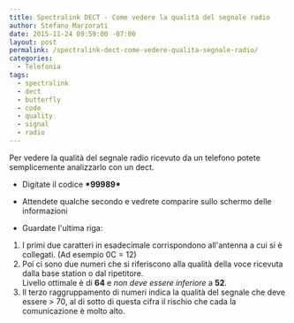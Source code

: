 ```yaml
---
title: Spectralink DECT - Come vedere la qualità del segnale radio
author: Stefano Marzorati
date: 2015-11-24 09:59:00 -07:00
layout: post
permalink: /spectralink-dect-come-vedere-qualita-segnale-radio/
categories:
  - Telefonia
tags:
  - spectralink
  - dect
  - butterfly
  - code
  - quality
  - signal
  - radio
---
```

Per vedere la qualità del segnale radio ricevuto da un telefono potete semplicemente analizzarlo con un dect.   
 - Digitate il codice <b>&#42;99989&#42;</b>
 - Attendete qualche secondo e vedrete comparire sullo schermo delle informazioni   
 
 - Guardate l'ultima riga: 
  1. I primi due caratteri in esadecimale corrispondono all'antenna a cui si è collegati. (Ad esempio 0C = 12)   
  2. Poi ci sono due numeri che si riferiscono alla qualità della voce ricevuta dalla base station o dal ripetitore.   
     Livello ottimale è di **64** e *non deve essere inferiore* a **52**.   
  3. Il terzo raggruppamento di numeri indica la qualità del segnale che deve essere > 70, al di sotto di questa cifra il rischio che cada la comunicazione è molto alto.   